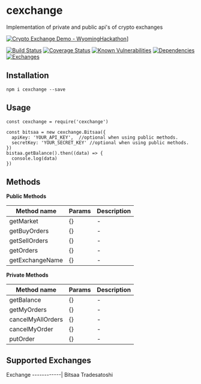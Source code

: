 # cexchange
Implementation of private and public api's of crypto exchanges

[![Crypto Exchange Demo - WyomingHackathon](https://img.youtube.com/vi/RT-2c8oqIrg/0.jpg)](https://www.youtube.com/watch?v=RT-2c8oqIrg "Crypto Exchange Demo - WyomingHackathon")]

[![Build Status](https://travis-ci.org/aleemuddin13/cexchange.svg?branch=master)](https://travis-ci.org/aleemuddin13/cexchange)
[![Coverage Status](https://coveralls.io/repos/github/aleemuddin13/cexchange/badge.svg?branch=master)](https://coveralls.io/github/aleemuddin13/cexchange?branch=master)
[![Known Vulnerabilities](https://snyk.io/test/github/aleemuddin13/cexchange/badge.svg?targetFile=package.json)](https://snyk.io/test/github/aleemuddin13/cexchange?targetFile=package.json)
[![Dependencies](https://david-dm.org/aleemuddin13/cexchange.svg)](https://david-dm.org/aleemuddin13/cexchange.svg)
[![Exchanges](https://img.shields.io/badge/exchanges-2-blue.svg)](https://img.shields.io/badge/exchanges-2-blue.svg)

## Installation
```shell
npm i cexchange --save
```

## Usage
```shell
const cexchange = require('cexchange')

const bitsaa = new cexchange.Bitsaa({
  apiKey: 'YOUR_API_KEY',  //optional when using public methods.
  secretKey: 'YOUR_SECRET_KEY' //optional when using public methods.
})
bistaa.getBalance().then((data) => {
  console.log(data)
})
```

## Methods
**Public Methods** 

   Method name  |Params                         |Description                  
----------------|-------------------------------|-----------------------------
|getMarket|{}            | -           |
|getBuyOrders |{}            | -           |
|getSellOrders|{}            | -           |
|getOrders|{}            | -           |
|getExchangeName|{}            | -           |

**Private Methods**

   Method name  |Params                         |Description                  
----------------|-------------------------------|-----------------------------
|getBalance|{}            | -           |
|getMyOrders |{}            | -           |
|cancelMyAllOrders|{}            | -           |
|cancelMyOrder|{}            | -           |
|putOrder|{}            | -           |

## Supported Exchanges

  Exchange 
------------|
Bitsaa
Tradesatoshi
